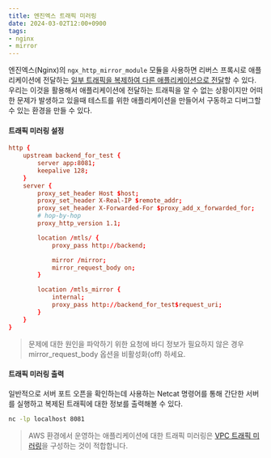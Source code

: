 ```yaml
---
title: 엔진엑스 트래픽 미러링
date: 2024-03-02T12:00+0900
tags:
- nginx
- mirror
---
```


엔진엑스(Nginx)의 `ngx_http_mirror_module` 모듈을 사용하면 리버스 프록시로 애플리케이션에 전달하는 [일부 트래픽을 복제하여 다른 애플리케이션으로 전달](https://medium.com/gaurav-shukla/testing-your-code-against-production-using-nginx-mirroring-567b3c2f4921)할 수 있다. 우리는 이것을 활용해서 애플리케이션에 전달하는 트래픽을 알 수 없는 상황이지만 어떠한 문제가 발생하고 있을때 테스트를 위한 애플리케이션을 만들어서 구동하고 디버그할 수 있는 환경을 만들 수 있다.

#### 트래픽 미러링 설정

```conf nginx.conf
http {
    upstream backend_for_test {
        server app:8081;
        keepalive 128;
    }
    server {
        proxy_set_header Host $host;
        proxy_set_header X-Real-IP $remote_addr;
        proxy_set_header X-Forwarded-For $proxy_add_x_forwarded_for;
        # hop-by-hop
        proxy_http_version 1.1;

        location /mtls/ {
            proxy_pass http://backend;

            mirror /mirror;
            mirror_request_body on;
        }

        location /mtls_mirror {
            internal;
            proxy_pass http://backend_for_test$request_uri;
        }
    }
}
```

> 문제에 대한 원인을 파악하기 위한 요청에 바디 정보가 필요하지 않은 경우 mirror_request_body 옵션을 비활성화(off) 하세요.

#### 트래픽 미러링 출력

일반적으로 서버 포트 오픈을 확인하는데 사용하는 Netcat 명령어를 통해 간단한 서버를 실행하고 복제된 트래픽에 대한 정보를 출력해볼 수 있다.

```sh
nc -lp localhost 8081
```

> AWS 환경에서 운영하는 애플리케이션에 대한 트래픽 미러링은 [VPC 트래픽 미러링](https://aws.amazon.com/ko/blogs/tech/mirror-production-traffic-to-test-environment-with-vpc-traffic-mirroring/)을 구성하는 것이 적합합니다.
